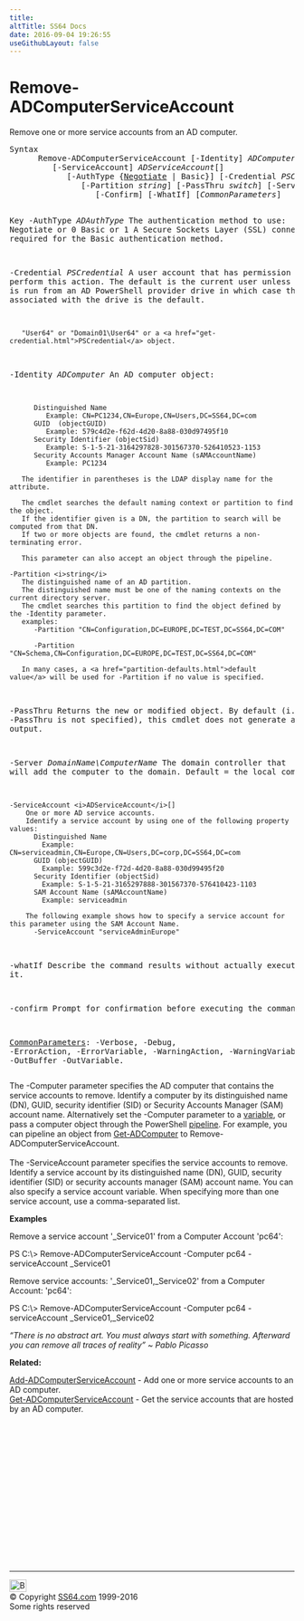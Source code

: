 ```yaml
---
title:
altTitle: SS64 Docs
date: 2016-09-04 19:26:55
useGithubLayout: false
---
```

<!-- #BeginLibraryItem "/Library/head_ps.lbi" --><!-- #EndLibraryItem --><h1>Remove-ADComputerServiceAccount</h1>
<p>Remove one or more service accounts from an AD computer.</p>
<pre>Syntax
      Remove-ADComputerServiceAccount [-Identity] <i>ADComputer</i>
         [-ServiceAccount] <i>ADServiceAccount</i>[]
            [-AuthType {<u>Negotiate</u> | Basic}] [-Credential <i>PSCredential</i>]
               [-Partition <i>string</i>] [-PassThru <i>switch</i>] [-Server <i>string</i>]
                  [-Confirm] [-WhatIf] [<i>CommonParameters</i>]

Key
   -AuthType <i>ADAuthType</i>
       The authentication method to use:
          Negotiate or 0
          Basic or 1
       A Secure Sockets Layer (SSL) connection is required for the Basic authentication method.

   -Credential <i>PSCredential</i>
       A user account that has permission to perform this action.
       The default is the current user unless the cmdlet is run from an AD PowerShell provider drive
       in which case the account associated with the drive is the default.

       "User64" or "Domain01\User64" or a <a href="get-credential.html">PSCredential</a> object.

   -Identity <i>ADComputer</i>
       An AD computer object:

          Distinguished Name
             Example: CN=PC1234,CN=Europe,CN=Users,DC=SS64,DC=com
          GUID  (objectGUID)
             Example: 579c4d2e-f62d-4d20-8a88-030d97495f10
          Security Identifier (objectSid)
             Example: S-1-5-21-3164297828-301567370-526410523-1153
          Security Accounts Manager Account Name (sAMAccountName)
             Example: PC1234

       The identifier in parentheses is the LDAP display name for the attribute.

       The cmdlet searches the default naming context or partition to find the object.
       If the identifier given is a DN, the partition to search will be computed from that DN.
       If two or more objects are found, the cmdlet returns a non-terminating error.

       This parameter can also accept an object through the pipeline.
 
    -Partition <i>string</i>
       The distinguished name of an AD partition.
       The distinguished name must be one of the naming contexts on the current directory server.
       The cmdlet searches this partition to find the object defined by the -Identity parameter.
       examples:
          -Partition "CN=Configuration,DC=EUROPE,DC=TEST,DC=SS64,DC=COM"

          -Partition "CN=Schema,CN=Configuration,DC=EUROPE,DC=TEST,DC=SS64,DC=COM"

       In many cases, a <a href="partition-defaults.html">default value</a> will be used for -Partition if no value is specified.

   -PassThru
       Returns the new or modified object.
       By default (i.e. if -PassThru is not specified), this cmdlet does not generate any output.

   -Server <i>DomainName\ComputerName</i>
       The domain controller that will add the computer to the domain.
       Default = the local computer.

    -ServiceAccount <i>ADServiceAccount</i>[]
        One or more AD service accounts. 
        Identify a service account by using one of the following property values:
          Distinguished Name
            Example: CN=serviceadmin,CN=Europe,CN=Users,DC=corp,DC=SS64,DC=com
          GUID (objectGUID)
            Example: 599c3d2e-f72d-4d20-8a88-030d99495f20
          Security Identifier (objectSid) 
            Example: S-1-5-21-3165297888-301567370-576410423-1103
          SAM Account Name (sAMAccountName)
            Example: serviceadmin

        The following example shows how to specify a service account for this parameter using the SAM Account Name.
          -ServiceAccount "serviceAdminEurope"

   -whatIf
       Describe the command results without actually executing it.

   -confirm
       Prompt for confirmation before executing the command.

   <a href="common.html">CommonParameters</a>:
       -Verbose, -Debug, -ErrorAction, -ErrorVariable, -WarningAction, -WarningVariable,
       -OutBuffer -OutVariable.</pre>
<p>The <span class="code">-Computer</span> parameter specifies the AD computer that contains the service accounts to remove. Identify a computer by its distinguished name (DN), GUID, security identifier (SID) or Security Accounts Manager 
(SAM) account name. Alternatively set the -Computer parameter to a <a href="syntax-variables.html">variable</a>, or pass a computer object through the PowerShell <a href="syntax-pipeline.html">pipeline</a>. For example, you can pipeline an object from <a href="get-adcomputer.html">Get-ADComputer</a>  to Remove-ADComputerServiceAccount. <br>
<br>
The <span class="code">-ServiceAccount</span> parameter specifies the service accounts to remove. Identify a service account by its distinguished name (DN), GUID, security identifier (SID) or security accounts manager (SAM) account name. You can also specify a service account  variable. When specifying more than one service account, use a comma-separated list.</p>
<p><b>Examples</b></p>
<p>Remove a service account '_Service01' from a Computer Account 'pc64':</p>
<p class="code">PS C:\&gt; Remove-ADComputerServiceAccount -Computer pc64 -serviceAccount _Service01</p>
<p>Remove service accounts: '_Service01,_Service02' from a Computer Account:   'pc64':</p>
<p class="code">PS C:\&gt; Remove-ADComputerServiceAccount  -Computer pc64 -serviceAccount _Service01,_Service02</p>
<p class="quote"><i>“There is no abstract art. You must always start with something. Afterward you can remove all traces of reality” ~ Pablo Picasso</i></p>
<p><b>Related:</b></p>
<p><a href="add-adcomputerserviceaccount.html">Add-ADComputerServiceAccount</a> - Add one or more service accounts to an AD computer.<br>  
<a href="get-adcomputerserviceaccount.html">Get-ADComputerServiceAccount</a>  - Get the service accounts that are hosted by an AD computer.</p><!-- #BeginLibraryItem "/Library/foot_ps.lbi" --><p>
<!-- PowerShell300 -->
<ins class="adsbygoogle" style="display:inline-block;width:300px;height:250px" data-ad-client="ca-pub-6140977852749469" data-ad-slot="6253539900"></ins>
<script>
(adsbygoogle = window.adsbygoogle || []).push({});
</script></p>
<hr>
<div id="bl" class="footer"><a href="remove-adcomputerserviceaccount.html#"><img src="../images/top.png" width="30" height="22" alt="Back to the Top"></a></div>
<div id="br" class="footer, tagline">© Copyright <a href="../index.html">SS64.com</a> 1999-2016<br>
Some rights reserved</div><!-- #EndLibraryItem -->

